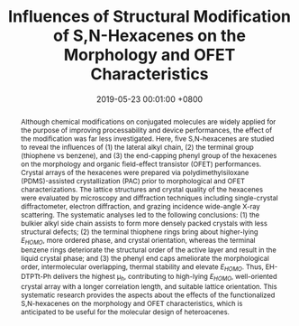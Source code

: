 ---
title:          "Influences of Structural Modification of S,N-Hexacenes on the Morphology and OFET Characteristics"
date:           2019-05-23 00:01:00 +0800
selected:       false
pub:            "ACS applied materials & interfaces"
pub_date:       "2019"
abstract: >-
  Although chemical modifications on conjugated molecules are widely applied for the purpose of improving processability and device performances, the effect of the modification was far less investigated. Here, five S,N-hexacenes are studied to reveal the influences of (1) the lateral alkyl chain, (2) the terminal group (thiophene vs benzene), and (3) the end-capping phenyl group of the hexacenes on the morphology and organic field-effect transistor (OFET) performances. Crystal arrays of the hexacenes were prepared via polydimethylsiloxane (PDMS)-assisted crystallization (PAC) prior to morphological and OFET characterizations. The lattice structures and crystal quality of the hexacenes were evaluated by microscopy and diffraction techniques including single-crystal diffractometer, electron diffraction, and grazing incidence wide-angle X-ray scattering. The systematic analyses led to the following conclusions: (1) the bulkier alkyl side chain assists to form more densely packed crystals with less structural defects; (2) the terminal thiophene rings bring about higher-lying $E_{HOMO}$, more ordered phase, and crystal orientation, whereas the terminal benzene rings deteriorate the structural order of the active layer and result in the liquid crystal phase; and (3) the phenyl end caps ameliorate the morphological order, intermolecular overlapping, thermal stability and elevate $E_{HOMO}$. Thus, EH-DTPTt-Ph delivers the highest μ$_h$, contributing to high-lying $E_{HOMO}$, well-oriented crystal array with a longer correlation length, and suitable lattice orientation. This systematic research provides the aspects about the effects of the functionalized S,N-hexacenes on the morphology and OFET characteristics, which is anticipated to be useful for the molecular design of heteroacenes.
cover:          /assets/images/covers/huang2019.png
authors:
- Yi-Fan Huang
- Chun-Kai Wang
- Bo-Han Lai
- Chin-Lung Chung
- Chin-Yi Chen
- Guan-Ting Ciou 
- Ken-Tsung Wong
- Chien-Lung Wang
links:
  Paper: https://pubs.acs.org/doi/abs/10.1021/acsami.9b04284
---